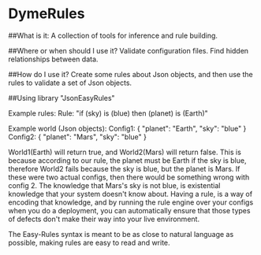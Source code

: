 # DymeRules

##What is it: 
A collection of tools for inference and rule building.

##Where or when should I use it? 
Validate configuration files. Find hidden relationships between data.

##How do I use it? 
Create some rules about Json objects, and then use the rules to validate a set of Json objects.

##Using library "JsonEasyRules"
	
Example rules:
	Rule: 		"if (sky) is (blue) then (planet) is (Earth)"

Example world (Json objects):
	Config1:	{ "planet": "Earth", "sky": "blue" }
	Config2:	{ "planet": "Mars",  "sky": "blue" }

World1(Earth) will return true, and World2(Mars) will return false.
This is because according to our rule, the planet must be Earth if the sky is blue,
therefore World2 fails because the sky is blue, but the planet is Mars.
If these were two actual configs, then there would be something wrong with config 2.
The knowledge that Mars's sky is not blue, is existential knowledge that your system doesn't know about.
Having a rule, is a way of encoding that knowledge, and by running the rule engine over your configs when you do a deployment,
you can automatically ensure that those types of defects don't make their way into your live environment.

The Easy-Rules syntax is meant to be as close to natural language as possible,
making rules are easy to read and write.